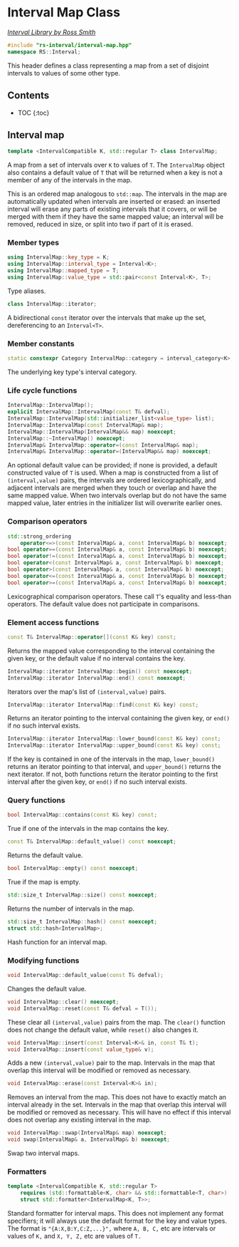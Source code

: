# Interval Map Class

_[Interval Library by Ross Smith](index.html)_

```c++
#include "rs-interval/interval-map.hpp"
namespace RS::Interval;
```

This header defines a class representing a map from a set of disjoint
intervals to values of some other type.

## Contents

* TOC
{:toc}

## Interval map

```c++
template <IntervalCompatible K, std::regular T> class IntervalMap;
```

A map from a set of intervals over `K` to values of `T`. The `IntervalMap`
object also contains a default value of `T` that will be returned when a key
is not a member of any of the intervals in the map.

This is an ordered map analogous to `std::map`. The intervals in the map are
automatically updated when intervals are inserted or erased: an inserted
interval will erase any parts of existing intervals that it covers, or will
be merged with them if they have the same mapped value; an interval will be
removed, reduced in size, or split into two if part of it is erased.

### Member types

```c++
using IntervalMap::key_type = K;
using IntervalMap::interval_type = Interval<K>;
using IntervalMap::mapped_type = T;
using IntervalMap::value_type = std::pair<const Interval<K>, T>;
```

Type aliases.

```c++
class IntervalMap::iterator;
```

A bidirectional `const` iterator over the intervals that make up the set,
dereferencing to an `Interval<T>`.

### Member constants

```c++
static constexpr Category IntervalMap::category = interval_category<K>;
```

The underlying key type's interval category.

### Life cycle functions

```c++
IntervalMap::IntervalMap();
explicit IntervalMap::IntervalMap(const T& defval);
IntervalMap::IntervalMap(std::initializer_list<value_type> list);
IntervalMap::IntervalMap(const IntervalMap& map);
IntervalMap::IntervalMap(IntervalMap&& map) noexcept;
IntervalMap::~IntervalMap() noexcept;
IntervalMap& IntervalMap::operator=(const IntervalMap& map);
IntervalMap& IntervalMap::operator=(IntervalMap&& map) noexcept;
```

An optional default value can be provided; if none is provided, a default
constructed value of `T` is used. When a map is constructed from a list of
`(interval,value)` pairs, the intervals are ordered lexicographically, and
adjacent intervals are merged when they touch or overlap and have the same
mapped value. When two intervals overlap but do not have the same mapped
value, later entries in the initializer list will overwrite earlier ones.

### Comparison operators

```c++
std::strong_ordering
    operator<=>(const IntervalMap& a, const IntervalMap& b) noexcept;
bool operator==(const IntervalMap& a, const IntervalMap& b) noexcept;
bool operator!=(const IntervalMap& a, const IntervalMap& b) noexcept;
bool operator<(const IntervalMap& a, const IntervalMap& b) noexcept;
bool operator>(const IntervalMap& a, const IntervalMap& b) noexcept;
bool operator<=(const IntervalMap& a, const IntervalMap& b) noexcept;
bool operator>=(const IntervalMap& a, const IntervalMap& b) noexcept;
```

Lexicographical comparison operators. These call `T`'s equality and less-than
operators. The default value does not participate in comparisons.

### Element access functions

```c++
const T& IntervalMap::operator[](const K& key) const;
```

Returns the mapped value corresponding to the interval containing the given
key, or the default value if no interval contains the key.

```c++
IntervalMap::iterator IntervalMap::begin() const noexcept;
IntervalMap::iterator IntervalMap::end() const noexcept;
```

Iterators over the map's list of `(interval,value)` pairs.

```c++
IntervalMap::iterator IntervalMap::find(const K& key) const;
```

Returns an iterator pointing to the interval containing the given key, or
`end()` if no such interval exists.

```c++
IntervalMap::iterator IntervalMap::lower_bound(const K& key) const;
IntervalMap::iterator IntervalMap::upper_bound(const K& key) const;
```

If the key is contained in one of the intervals in the map, `lower_bound()`
returns an iterator pointing to that interval, and `upper_bound()` returns the
next iterator. If not, both functions return the iterator pointing to the
first interval after the given key, or `end()` if no such interval exists.

### Query functions

```c++
bool IntervalMap::contains(const K& key) const;
```

True if one of the intervals in the map contains the key.

```c++
const T& IntervalMap::default_value() const noexcept;
```

Returns the default value.

```c++
bool IntervalMap::empty() const noexcept;
```

True if the map is empty.

```c++
std::size_t IntervalMap::size() const noexcept;
```

Returns the number of intervals in the map.

```c++
std::size_t IntervalMap::hash() const noexcept;
struct std::hash<IntervalMap>;
```

Hash function for an interval map.

### Modifying functions

```c++
void IntervalMap::default_value(const T& defval);
```

Changes the default value.

```c++
void IntervalMap::clear() noexcept;
void IntervalMap::reset(const T& defval = T());
```

These clear all `(interval,value)` pairs from the map. The `clear()` function
does not change the default value, while `reset()` also changes it.

```c++
void IntervalMap::insert(const Interval<K>& in, const T& t);
void IntervalMap::insert(const value_type& v);
```

Adds a new `(interval,value)` pair to the map. Intervals in the map that
overlap this interval will be modified or removed as necessary.

```c++
void IntervalMap::erase(const Interval<K>& in);
```

Removes an interval from the map. This does not have to exactly match an
interval already in the set. Intervals in the map that overlap this interval
will be modified or removed as necessary. This will have no effect if this
interval does not overlap any existing interval in the map.

```c++
void IntervalMap::swap(IntervalMap& map) noexcept;
void swap(IntervalMap& a, IntervalMap& b) noexcept;
```

Swap two interval maps.

### Formatters

```c++
template <IntervalCompatible K, std::regular T>
    requires (std::formattable<K, char> && std::formattable<T, char>)
    struct std::formatter<IntervalMap<K, T>>;
```

Standard formatter for interval maps. This does not implement any format
specifiers; it will always use the default format for the key and value
types. The format is `"{A:X,B:Y,C:Z,...}",` where `A, B, C,` etc are
intervals or values of `K,` and `X, Y, Z,` etc are values of `T.`

